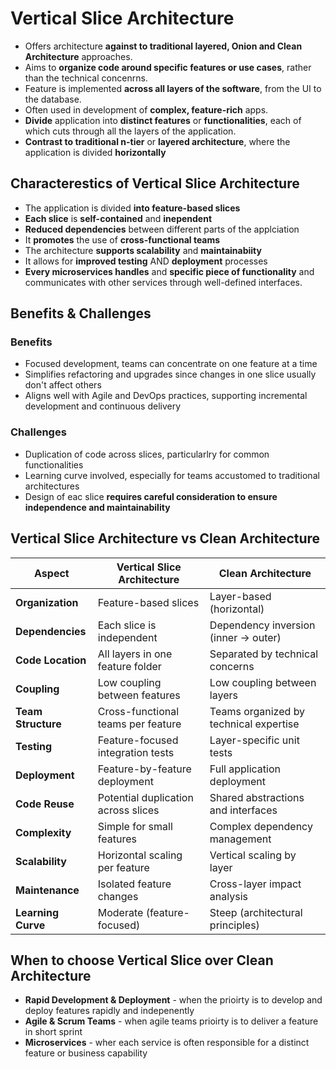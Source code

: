 # Vertical Slice Architecture

- Offers architecture **against to traditional layered, Onion and Clean Architecture** approaches.
- Aims to **organize code around specific features or use cases**, rather than the technical concenrns.
- Feature is implemented **across all layers of the software**, from the UI to the database.
- Often used in development of **complex, feature-rich** apps.
- **Divide** application into **distinct features** or **functionalities**, each of which cuts through all the layers of the application.
- **Contrast to traditional n-tier** or **layered architecture**, where the application is divided **horizontally**

## Characterestics of Vertical Slice Architecture
- The application is divided **into feature-based slices**
- **Each slice** is **self-contained** and **inependent**
- **Reduced dependencies** between different parts of the applciation
- It **promotes** the use of **cross-functional teams**
- The architecture **supports scalability** and **maintainabiity**
- It allows for **improved testing** AND **deployment** processes
- **Every microservices handles** and **specific piece of functionality** and communicates with other services through well-defined interfaces.

## Benefits & Challenges
### Benefits
- Focused development, teams can concentrate on one feature at a time
- Simplifies refactoring and upgrades since changes in one slice usually don't affect others
- Aligns well with Agile and DevOps practices, supporting incremental development and continuous delivery

### Challenges
- Duplication of code across slices, particularlry for common functionalities
- Learning curve involved, especially for teams accustomed to traditional architectures
- Design of eac slice **requires careful consideration to ensure independence and maintainability**

## Vertical Slice Architecture vs Clean Architecture

| Aspect             | Vertical Slice Architecture         | Clean Architecture                     |
| ------------------ | ----------------------------------- | -------------------------------------- |
| **Organization**   | Feature-based slices                | Layer-based (horizontal)               |
| **Dependencies**   | Each slice is independent           | Dependency inversion (inner → outer)   |
| **Code Location**  | All layers in one feature folder    | Separated by technical concerns        |
| **Coupling**       | Low coupling between features       | Low coupling between layers            |
| **Team Structure** | Cross-functional teams per feature  | Teams organized by technical expertise |
| **Testing**        | Feature-focused integration tests   | Layer-specific unit tests              |
| **Deployment**     | Feature-by-feature deployment       | Full application deployment            |
| **Code Reuse**     | Potential duplication across slices | Shared abstractions and interfaces     |
| **Complexity**     | Simple for small features           | Complex dependency management          |
| **Scalability**    | Horizontal scaling per feature      | Vertical scaling by layer              |
| **Maintenance**    | Isolated feature changes            | Cross-layer impact analysis            |
| **Learning Curve** | Moderate (feature-focused)          | Steep (architectural principles)       |


## When to choose Vertical Slice over Clean Architecture
- **Rapid Development & Deployment** - when the prioirty is to develop and deploy features rapidly and indepenently
- **Agile & Scrum Teams** - when agile teams prioirty is to deliver a feature in short sprint
- **Microservices** - wher each service is often responsible for a distinct feature or business capability
